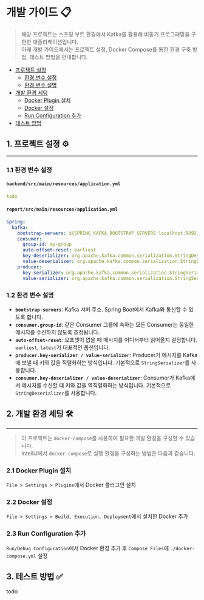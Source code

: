 # 개발 가이드 📋
> 해당 프로젝트는 스프링 부트 환경에서 Kafka를 활용해 비동기 프로그래밍을 구현한 애플리케이션입니다.    
> 아래 개발 가이드에서는 프로젝트 설정, Docker Compose를 통한 환경 구축 방법, 테스트 방법을 안내합니다.
- [프로젝트 설정](#1-프로젝트-설정)
    - [환경 변수 설정](#11-환경-변수-설정)
    - [환경 변수 설명](#12-환경-변수-설명)
- [개발 환경 세팅](#2-개발-환경-세팅)
    - [Docker Plugin 설치](#21-docker-plugin-설치)
    - [Docker 설정](#22-docker-설정)
    - [Run Configuration 추가](#23-run-configuration-추가)
- [테스트 방법](#3-테스트-방법)


## 1. 프로젝트 설정 ⚙️

---

### 1.1 환경 변수 설정
#### `backend/src/main/resources/application.yml`
```yaml
todo

```
#### `report/src/main/resources/application.yml`
```yaml
spring:
  kafka:
    bootstrap-servers: ${SPRING_KAFKA_BOOTSTRAP_SERVERS:localhost:9092}
    consumer:
      group-id: my-group
      auto-offset-reset: earliest
      key-deserializer: org.apache.kafka.common.serialization.StringDeserializer
      value-deserializer: org.apache.kafka.common.serialization.StringDeserializer
    producer:
      key-serializer: org.apache.kafka.common.serialization.StringSerializer
      value-serializer: org.apache.kafka.common.serialization.StringSerializer

```
### 1.2 환경 변수 설명
- **`bootstrap-servers`**: Kafka 서버 주소. Spring Boot에서 Kafka와 통신할 수 있도록 합니다.
- **`consumer.group-id`**: 같은 Consumer 그룹에 속하는 모든 Consumer는 동일한 메시지를 수신하지 않도록 조정됩니다.
- **`auto-offset-reset`**: 오프셋이 없을 때 메시지를 어디서부터 읽어올지 결정합니다. `earliest`, `latest`가 대표적인 옵션입니다.
- **`producer.key-serializer / value-serializer`**: Producer가 메시지를 Kafka에 보낼 때 키와 값을 직렬화하는 방식입니다. 기본적으로 `StringSerializer`를 사용합니다.
- **`consumer.key-deserializer / value-deserializer`**: Consumer가 Kafka에서 메시지를 수신할 때 키와 값을 역직렬화하는 방식입니다. 기본적으로 `StringDeserializer`를 사용합니다.

## 2. 개발 환경 세팅 🛠️

---

> 이 프로젝트는 `docker-compose`를 사용하여 필요한 개발 환경을 구성할 수 있습니다.  
IntelliJ에서 `docker-compose`로 실행 환경을 구성하는 방법은 다음과 같습니다.


### 2.1 Docker Plugin 설치 
`File > Settings > Plugins`에서 Docker 플러그인 설치
### 2.2 Docker 설정 
`File > Settings > Build, Execution, Deployment`에서 설치한 Docker 추가
### 2.3 Run Configuration 추가 
`Run/Debug Configuration`에서 Docker 환경 추가 후 `Compose Files`에 `./docker-compose.yml` 설정

## 3. 테스트 방법 ✅
todo